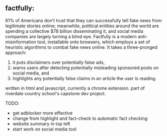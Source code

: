 ## factfully: 
61% of Americans don’t trust that they can successfully tell fake news from legitimate stories online; meanwhile, political entities around the world are spending a collective $78 billion disseminating it, and social media companies are largely turning a blind eye. 
Factfully is a modern anti-misinformation tool, installable onto browsers, which employs a set of heuristic algorithms to combat fake news online. 
It takes a three-pronged approach: 
1. it puts disclaimers over potentially false ads,
2. warns users after detecting potentially misleading sponsored posts on social media, and
3. highlights any potentially false claims in an article the user is reading.

written in html and javascript, currently a chrome extension. part of riverdale country school's capstone dev project.

TODO: 
- get adblocker more effective
- change from highlight and fact-check to automatic fact checking
- website summary in top left
- start work on social media tool
